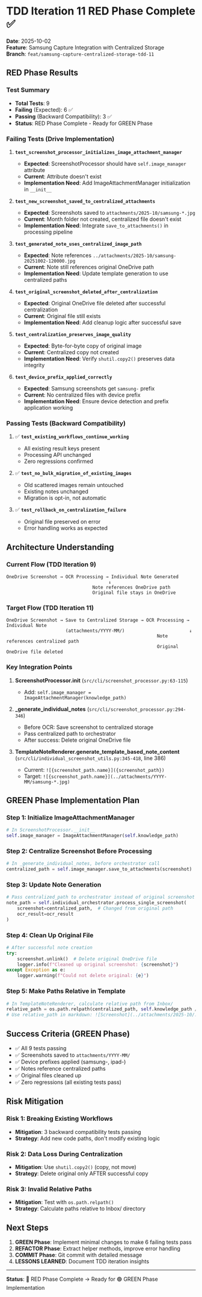 # TDD Iteration 11 RED Phase Complete ✅

**Date**: 2025-10-02  
**Feature**: Samsung Capture Integration with Centralized Storage  
**Branch**: `feat/samsung-capture-centralized-storage-tdd-11`

## RED Phase Results

### Test Summary
- **Total Tests**: 9
- **Failing** (Expected): 6 ✅
- **Passing** (Backward Compatibility): 3 ✅
- **Status**: RED Phase Complete - Ready for GREEN Phase

### Failing Tests (Drive Implementation)

1. **`test_screenshot_processor_initializes_image_attachment_manager`**
   - **Expected**: ScreenshotProcessor should have `self.image_manager` attribute
   - **Current**: Attribute doesn't exist
   - **Implementation Need**: Add ImageAttachmentManager initialization in `__init__`

2. **`test_new_screenshot_saved_to_centralized_attachments`**
   - **Expected**: Screenshots saved to `attachments/2025-10/samsung-*.jpg`
   - **Current**: Month folder not created, centralized file doesn't exist
   - **Implementation Need**: Integrate `save_to_attachments()` in processing pipeline

3. **`test_generated_note_uses_centralized_image_path`**
   - **Expected**: Note references `../attachments/2025-10/samsung-20251002-120000.jpg`
   - **Current**: Note still references original OneDrive path
   - **Implementation Need**: Update template generation to use centralized paths

4. **`test_original_screenshot_deleted_after_centralization`**
   - **Expected**: Original OneDrive file deleted after successful centralization
   - **Current**: Original file still exists
   - **Implementation Need**: Add cleanup logic after successful save

5. **`test_centralization_preserves_image_quality`**
   - **Expected**: Byte-for-byte copy of original image
   - **Current**: Centralized copy not created
   - **Implementation Need**: Verify `shutil.copy2()` preserves data integrity

6. **`test_device_prefix_applied_correctly`**
   - **Expected**: Samsung screenshots get `samsung-` prefix
   - **Current**: No centralized files with device prefix
   - **Implementation Need**: Ensure device detection and prefix application working

### Passing Tests (Backward Compatibility)

1. ✅ **`test_existing_workflows_continue_working`**
   - All existing result keys present
   - Processing API unchanged
   - Zero regressions confirmed

2. ✅ **`test_no_bulk_migration_of_existing_images`**
   - Old scattered images remain untouched
   - Existing notes unchanged
   - Migration is opt-in, not automatic

3. ✅ **`test_rollback_on_centralization_failure`**
   - Original file preserved on error
   - Error handling works as expected

## Architecture Understanding

### Current Flow (TDD Iteration 9)
```
OneDrive Screenshot → OCR Processing → Individual Note Generated
                                      ↓
                                Note references OneDrive path
                                Original file stays in OneDrive
```

### Target Flow (TDD Iteration 11)
```
OneDrive Screenshot → Save to Centralized Storage → OCR Processing → Individual Note
                      (attachments/YYYY-MM/)                        ↓
                                                        Note references centralized path
                                                        Original OneDrive file deleted
```

### Key Integration Points

1. **ScreenshotProcessor.__init__** (`src/cli/screenshot_processor.py:63-115`)
   - Add: `self.image_manager = ImageAttachmentManager(knowledge_path)`

2. **_generate_individual_notes** (`src/cli/screenshot_processor.py:294-346`)
   - Before OCR: Save screenshot to centralized storage
   - Pass centralized path to orchestrator
   - After success: Delete original OneDrive file

3. **TemplateNoteRenderer.generate_template_based_note_content** 
   (`src/cli/individual_screenshot_utils.py:345-418`, line 386)
   - Current: `![{screenshot_path.name}]({screenshot_path})`
   - Target: `![{screenshot_path.name}](../attachments/YYYY-MM/samsung-*.jpg)`

## GREEN Phase Implementation Plan

### Step 1: Initialize ImageAttachmentManager
```python
# In ScreenshotProcessor.__init__
self.image_manager = ImageAttachmentManager(self.knowledge_path)
```

### Step 2: Centralize Screenshot Before Processing
```python
# In _generate_individual_notes, before orchestrator call
centralized_path = self.image_manager.save_to_attachments(screenshot)
```

### Step 3: Update Note Generation
```python
# Pass centralized_path to orchestrator instead of original screenshot
note_path = self.individual_orchestrator.process_single_screenshot(
    screenshot=centralized_path,  # Changed from original path
    ocr_result=ocr_result
)
```

### Step 4: Clean Up Original File
```python
# After successful note creation
try:
    screenshot.unlink()  # Delete original OneDrive file
    logger.info(f"Cleaned up original screenshot: {screenshot}")
except Exception as e:
    logger.warning(f"Could not delete original: {e}")
```

### Step 5: Make Paths Relative in Template
```python
# In TemplateNoteRenderer, calculate relative path from Inbox/
relative_path = os.path.relpath(centralized_path, self.knowledge_path / "Inbox")
# Use relative_path in markdown: ![Screenshot](../attachments/2025-10/...)
```

## Success Criteria (GREEN Phase)

- ✅ All 9 tests passing
- ✅ Screenshots saved to `attachments/YYYY-MM/`
- ✅ Device prefixes applied (samsung-, ipad-)
- ✅ Notes reference centralized paths
- ✅ Original files cleaned up
- ✅ Zero regressions (all existing tests pass)

## Risk Mitigation

### Risk 1: Breaking Existing Workflows
- **Mitigation**: 3 backward compatibility tests passing
- **Strategy**: Add new code paths, don't modify existing logic

### Risk 2: Data Loss During Centralization
- **Mitigation**: Use `shutil.copy2()` (copy, not move)
- **Strategy**: Delete original only AFTER successful copy

### Risk 3: Invalid Relative Paths
- **Mitigation**: Test with `os.path.relpath()`
- **Strategy**: Calculate paths relative to Inbox/ directory

## Next Steps

1. **GREEN Phase**: Implement minimal changes to make 6 failing tests pass
2. **REFACTOR Phase**: Extract helper methods, improve error handling
3. **COMMIT Phase**: Git commit with detailed message
4. **LESSONS LEARNED**: Document TDD iteration insights

---

**Status**: 🔴 RED Phase Complete → Ready for 🟢 GREEN Phase Implementation
